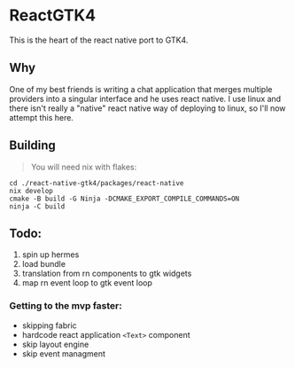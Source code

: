 # ReactGTK4

This is the heart of the react native port to GTK4.

## Why

One of my best friends is writing a chat application that
merges multiple providers into a singular interface and he
uses react native. I use linux and there isn't really a
"native" react native way of deploying to linux, so I'll now
attempt this here.

## Building 

> You will need nix with flakes:

```shell
cd ./react-native-gtk4/packages/react-native
nix develop
cmake -B build -G Ninja -DCMAKE_EXPORT_COMPILE_COMMANDS=ON
ninja -C build
```

## Todo:

1. spin up hermes
2. load bundle
3. translation from rn components to gtk widgets
4. map rn event loop to gtk event loop 

### Getting to the mvp faster:

- skipping fabric
- hardcode react application `<Text>` component
- skip layout engine
- skip event managment


